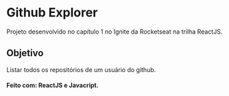 # Github Explorer

Projeto desenvolvido no capítulo 1 no Ignite da Rocketseat na trilha ReactJS.

## Objetivo

Listar todos os repositórios de um usuário do github.


#### Feito com: ReactJS e Javacript.


